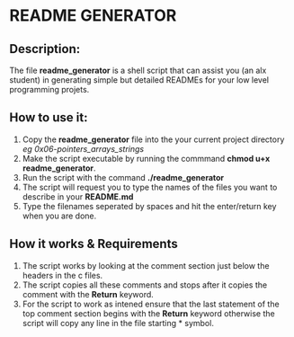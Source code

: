 # README GENERATOR

## Description:
The file **readme_generator** is a shell script that can assist you (an alx student) in generating simple but detailed READMEs for your low level programming projets.

## How to use it:
1. Copy the **readme_generator** file into the your current project directory *eg 0x06-pointers_arrays_strings*
2. Make the script executable by running the commmand **chmod u+x readme_generator**.
3. Run the script with the command **./readme_generator**
4. The script will request you to type the names of the files you want to describe in your **README.md**
5. Type the filenames seperated by spaces and hit the enter/return key when you are done.

## How it works & Requirements
1. The script works by looking at the comment section just below the headers in the c files.
2. The script copies all these comments and stops after it copies the comment with the **Return** keyword.
3. For the script to work as intened ensure that the last statement of the top comment section begins with the **Return** keyword otherwise the script will copy any line in the file starting \* symbol.
